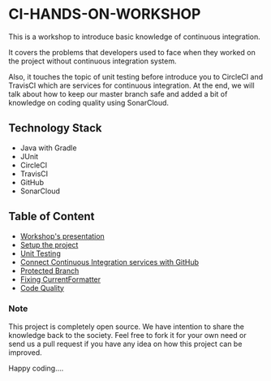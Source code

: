 # CI-HANDS-ON-WORKSHOP
This is a workshop to introduce basic knowledge of continuous integration. 

It covers the problems that developers used to face when they worked on the project without continuous integration system. 

Also, it touches the topic of unit testing before introduce you to CircleCI and TravisCI which are services for continuous integration. At the end, we will talk about how to keep our master branch safe and added a bit of knowledge on coding quality using SonarCloud.

## Technology Stack
* Java with Gradle
* JUnit
* CircleCI
* TravisCI
* GitHub
* SonarCloud

## Table of Content
* [Workshop's presentation](./documentation/presentation)
* [Setup the project](./documentation/setup)
* [Unit Testing](./documentation/unitTesting)
* [Connect Continuous Integration services with GitHub](./documentation/continuousIntegration)
* [Protected Branch](./documentation/protectedBranch)
* [Fixing CurrentFormatter](./documentation/fix_current_formatter.md)
* [Code Quality](./documentation/codeQuality)

### Note
This project is completely open source. We have intention to share the knowledge back to the society. Feel free to fork it for your own need or send us a pull request if you have any idea on how this project can be improved.

Happy coding....

